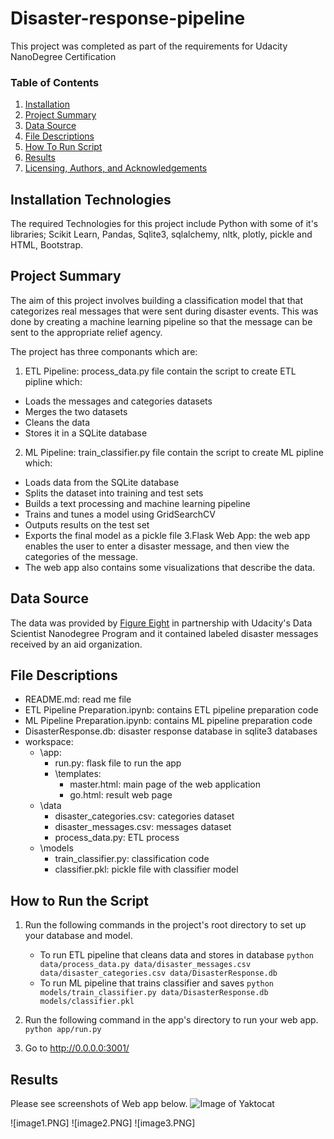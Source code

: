 # Disaster-response-pipeline

This project was completed as part of the requirements for Udacity NanoDegree Certification

### Table of Contents
1. [Installation](#installation)
2. [Project Summary](#Summary)
3. [Data Source](#source)
4. [File Descriptions](#files)
5. [How To Run Script](#script)
5. [Results](#results)
6. [Licensing, Authors, and Acknowledgements](#licensing)

## Installation Technologies <a name="installation"></a>
The required Technologies for this project include Python with some of it's libraries; Scikit Learn, Pandas, Sqlite3, sqlalchemy, nltk, plotly, pickle and HTML, Bootstrap.


## Project Summary <a name="Summary"></a>
The aim of this project involves building a classification model that that categorizes real messages that were sent during disaster events. This was done by creating a machine learning pipeline so that the message can be sent to the appropriate relief agency.


The project has three componants which are:

1. ETL Pipeline: process_data.py file contain the script to create ETL pipline which:
 - Loads the messages and categories datasets
 - Merges the two datasets
 - Cleans the data
 - Stores it in a SQLite database
2. ML Pipeline: train_classifier.py file contain the script to create ML pipline which:
 - Loads data from the SQLite database
 - Splits the dataset into training and test sets
 - Builds a text processing and machine learning pipeline
 - Trains and tunes a model using GridSearchCV
 - Outputs results on the test set
 - Exports the final model as a pickle file
 3.Flask Web App: the web app enables the user to enter a disaster message, and then view the categories of the message.
 - The web app also contains some visualizations that describe the data.


## Data Source <a name="source"></a>
The data was provided by [Figure Eight](https://www.figure-eight.com) in partnership with Udacity's Data Scientist Nanodegree Program and it contained labeled disaster messages received by an aid organization.

## File Descriptions <a name="files"></a>

 - README.md: read me file
 - ETL Pipeline Preparation.ipynb: contains ETL pipeline preparation code
 - ML Pipeline Preparation.ipynb: contains ML pipeline preparation code
 - DisasterResponse.db: disaster response database in sqlite3 databases
 - workspace:
    - \app:
       - run.py: flask file to run the app
       - \templates:
            - master.html: main page of the web application 
            - go.html: result web page
    - \data
        - disaster_categories.csv: categories dataset
        - disaster_messages.csv: messages dataset
        - process_data.py: ETL process
    - \models
        - train_classifier.py: classification code
        - classifier.pkl: pickle file with classifier model
        
 
## How to Run the Script <a name="script"></a>
1. Run the following commands in the project's root directory to set up your database and model.

    - To run ETL pipeline that cleans data and stores in database
        `python data/process_data.py data/disaster_messages.csv data/disaster_categories.csv data/DisasterResponse.db`
    - To run ML pipeline that trains classifier and saves
        `python models/train_classifier.py data/DisasterResponse.db models/classifier.pkl`

2. Run the following command in the app's directory to run your web app.
    `python app/run.py`

3. Go to http://0.0.0.0:3001/

## Results
Please see screenshots of Web app below.
![Image of Yaktocat](https://octodex.github.com/images/yaktocat.png)

![image1.PNG]
![image2.PNG]
![image3.PNG]



